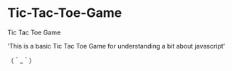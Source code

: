 # Tic-Tac-Toe-Game
Tic Tac Toe Game

'This is a basic Tic Tac Toe Game for understanding a bit about javascript'

（＾_＾）
